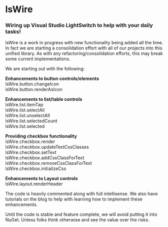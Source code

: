 
# lsWire

### Wiring up Visual Studio LightSwitch to help with your daily tasks!

lsWire is a work in progress with new functionality being added all the time.  In fact we are starting a consolidation effort with all of our projects into this unified library.  As with any refactoring/consolidation efforts, this may break some current implementations.  

We are starting out with the following:

**Enhancements to button controls/elements**<br/>
lsWire.button.changeIcon<br/>
lsWire.button.renderAsIcon<br/>

**Enhancements to list/table controls**<br/>
lsWire.list.itemTap<br/>
lsWire.list.selectAll<br/>
lsWire.list.unselectAll<br/>
lsWire.list.selectedCount<br/>
lsWire.list.selected<br/>

**Providing checkbox functionality**<br/>
lsWire.checkbox.render<br/>
lsWire.checkbox.updateTextCssClasses<br/>
lsWire.checkbox.setText<br/>
lsWire.checkbox.addCssClassForText<br/>
lsWire.checkbox.removeCssClassForText<br/>
lsWire.checkbox.initializeCss<br/>

**Enhancements to Layout controls**<br/>
lsWire.layout.renderHeader<br/>

The code is heavily commented along with full intellisense.  We also have tutorials on the blog to help with learning how to implement these enhancements.

Until the code is stable and feature complete, we will avoid putting it into NuGet.  Unless folks think otherwise and see the value over the risks.
